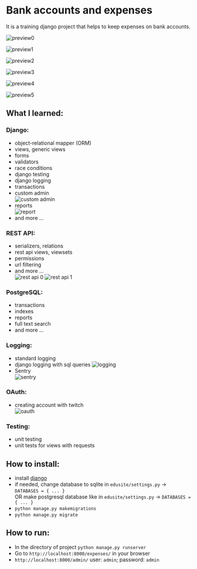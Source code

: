 # Bank accounts and expenses

It is a training django project that helps to keep expenses on bank accounts.

![preview0](demo/preview0.png)

![preview1](demo/preview1.png)

![preview2](demo/preview2.png)

![preview3](demo/preview3.png)

![preview4](demo/preview4.png)

![preview5](demo/preview5.png)


## What I learned:

### Django:
- object-relational mapper (ORM)
- views, generic views
- forms
- validators
- race conditions
- django testing
- django logging
- transactions
- custom admin  
![custom admin](demo/custom_admin.png)
- reports  
![report](demo/reports.png)  
- and more ...


### REST API:
- serializers, relations
- rest api views, viewsets
- permissions
- url filtering  
- and more ...  
![rest api 0](demo/rest_api_0.png)
![rest api 1](demo/rest_api_1.png)


### PostgreSQL:
- transactions
- indexes
- reports
- full text search
- and more ...


### Logging:
- standard logging
- django logging with sql queries
![logging](demo/logging.png)
- Sentry  
![sentry](demo/sentry.png)


### OAuth:
- creating account with twitch  
![oauth](demo/oauth.gif)

### Testing:
- unit testing
- unit tests for views with requests



## How to install:
- install [django](https://www.djangoproject.com/download/)  
- if needed, change database to sqlite in `edusite/settings.py` -> `DATABASES = { ... }`  
OR make postgresql database like in `edusite/settings.py` -> `DATABASES = { ... }`
- `python manage.py makemigrations`
- `python manage.py migrate`

## How to run:
- In the directory of project ```python manage.py runserver```
- Go to ```http://localhost:8000/expenses/``` in your browser
- `http://localhost:8000/admin/` user: `admin`; password: `admin`


